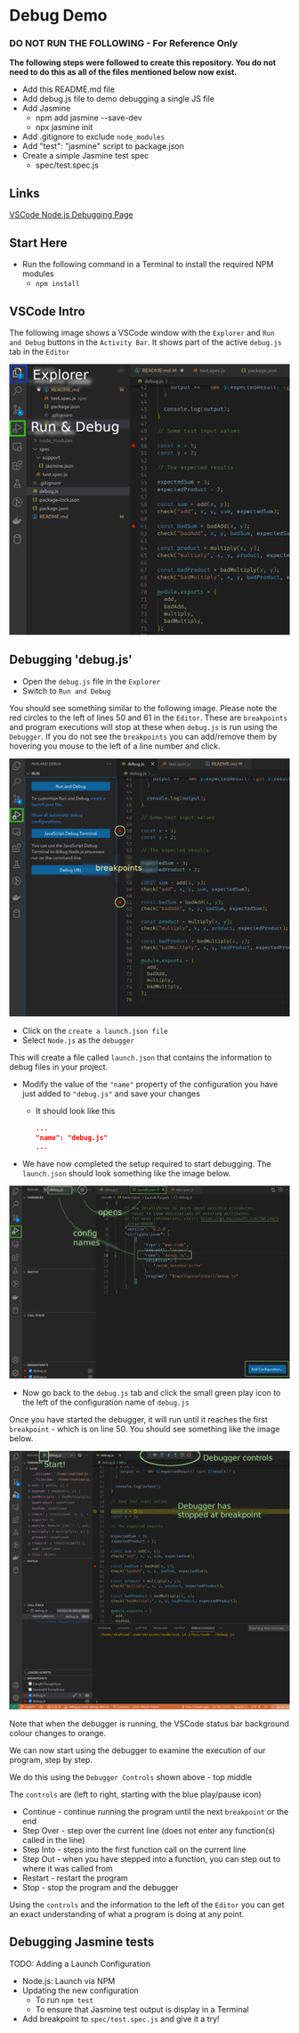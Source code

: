 # Debug Demo

### DO NOT RUN THE FOLLOWING - For Reference Only

**The following steps were followed to create this repository. You do not need to do this as all of the files mentioned below now exist.**

- Add this README.md file
- Add debug.js file to demo debugging a single JS file
- Add Jasmine
  - npm add jasmine --save-dev
  - npx jasmine init
- Add .gitignore to exclude `node_modules`
- Add "test": "jasmine" script to package.json
- Create a simple Jasmine test spec
  - spec/test.spec.js

## Links

[VSCode Node.js Debugging Page](https://code.visualstudio.com/docs/nodejs/nodejs-debugging)

## Start Here

- Run the following command in a Terminal to install the required NPM modules
  - `npm install`

## VSCode Intro

The following image shows a VSCode window with the `Explorer` and `Run and Debug` buttons in the `Activity Bar`.
It shows part of the active `debug.js` tab in the `Editor`

![VSCode Intro](images/VSCode-Intro.png)

## Debugging 'debug.js'

- Open the `debug.js` file in the `Explorer`
- Switch to `Run and Debug`

You should see something similar to the following image. Please note the red circles to the left of lines 50 and 61 in the `Editor`. These are `breakpoints` and program executions will stop at these when `debug.js` is run using the `Debugger`. If you do not see the `breakpoints` you can add/remove them by hovering you mouse to the left of a line number and click.

![Initial Debug](images/Initial-Debug.png)

- Click on the `create a launch.json file`
- Select `Node.js` as the `debugger`

This will create a file called `launch.json` that contains the information to debug files in your project.

- Modify the value of the `"name"` property of the configuration you have just added to `"debug.js"` and save your changes
  - It should look like this

    ```json
    ...
    "name": "debug.js"
    ...
    ```
- We have now completed the setup required to start debugging. The `launch.json` should look something like the image below.

![debug.js config](images/debug.js-config.png)

- Now go back to the `debug.js` tab and click the small green play icon to the left of the configuration name of `debug.js`

Once you have started the debugger, it will run until it reaches the first `breakpoint` - which is on line 50. You should see something like the image below.

![debugging](images/debugging.png)

Note that when the debugger is running, the VSCode status bar background colour changes to orange.

We can now start using the debugger to examine the execution of our program, step by step.

We do this using the `Debugger Controls` shown above - top middle

The `controls` are (left to right, starting with the blue play/pause icon)

- Continue - continue running the program until the next `breakpoint` or the end
- Step Over - step over the current line (does not enter any function(s) called in the line)
- Step Into - steps into the first function call on the current line
- Step Out - when you have stepped into a function, you can step out to where it was called from
- Restart - restart the program
- Stop - stop the program and the debugger

Using the `controls` and the information to the left of the `Editor` you can get an exact understanding of what a program is doing at any point.

## Debugging Jasmine tests

TODO: Adding a Launch Configuration

- Node.js: Launch via NPM
- Updating the new configuration
  - To run `npm test`
  - To ensure that Jasmine test output is display in a Terminal
- Add breakpoint to `spec/test.spec.js` and give it a try!

